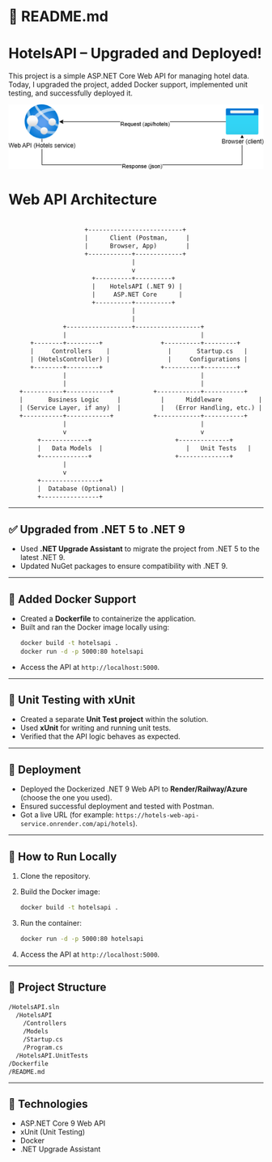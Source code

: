 
# 📘 **README.md**

# HotelsAPI – Upgraded and Deployed!

This project is a simple ASP.NET Core Web API for managing hotel data. Today, I upgraded the project, added Docker support, implemented unit testing, and successfully deployed it.

![image](https://github.com/RamiAlkhateeb/Hotels/blob/main/HotelsService.drawio.png)


# Web API Architecture 
```

                     +--------------------------+
                     |      Client (Postman,     |
                     |      Browser, App)        |
                     +------------+-------------+
                                  |
                                  v
                       +----------+----------+
                       |    HotelsAPI (.NET 9) |
                       |     ASP.NET Core      |
                       +----------+----------+
                                  |
                                  |
               +------------------+------------------+
               |                                     |
      +--------+---------+                +----------+---------+
      |     Controllers    |                |       Startup.cs   |
      | (HotelsController) |                |     Configurations |
      +--------+---------+                +----------+---------+
               |                                     |
               |                                     |
   +-----------+------------+           +------------+-----------+
   |       Business Logic     |           |      Middleware          |
   | (Service Layer, if any)  |           |   (Error Handling, etc.) |
   +-----------+------------+           +------------+-----------+
               |                                     |
               v                                     v
        +-------------+                       +--------------+
        |   Data Models  |                       |   Unit Tests   |
        +-------------+                       +--------------+
               |
               v
        +----------------+
        |  Database (Optional) |
        +----------------+

```

---

## ✅ Upgraded from .NET 5 to .NET 9
- Used **.NET Upgrade Assistant** to migrate the project from .NET 5 to the latest .NET 9.
- Updated NuGet packages to ensure compatibility with .NET 9.

---

## 🐳 Added Docker Support
- Created a **Dockerfile** to containerize the application.
- Built and ran the Docker image locally using:
  ```bash
  docker build -t hotelsapi .
  docker run -d -p 5000:80 hotelsapi


* Access the API at `http://localhost:5000`.

---

## 🧪 Unit Testing with xUnit

* Created a separate **Unit Test project** within the solution.
* Used **xUnit** for writing and running unit tests.
* Verified that the API logic behaves as expected.

---

## 🚀 Deployment

* Deployed the Dockerized .NET 9 Web API to **Render/Railway/Azure** (choose the one you used).
* Ensured successful deployment and tested with Postman.
* Got a live URL (for example: `https://hotels-web-api-service.onrender.com/api/hotels`).

---

## 🔧 How to Run Locally

1. Clone the repository.
2. Build the Docker image:

   ```bash
   docker build -t hotelsapi .
   ```
3. Run the container:

   ```bash
   docker run -d -p 5000:80 hotelsapi
   ```
4. Access the API at `http://localhost:5000`.

---

## 📂 Project Structure

```
/HotelsAPI.sln
  /HotelsAPI
    /Controllers
    /Models
    /Startup.cs
    /Program.cs
  /HotelsAPI.UnitTests
/Dockerfile
/README.md
```

---

## 📖 Technologies

* ASP.NET Core 9 Web API
* xUnit (Unit Testing)
* Docker
* .NET Upgrade Assistant

